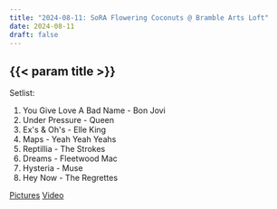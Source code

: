 ```yaml
---
title: "2024-08-11: SoRA Flowering Coconuts @ Bramble Arts Loft"
date: 2024-08-11
draft: false
---
```


## {{< param title >}}

Setlist:
1. You Give Love A Bad Name - Bon Jovi
2. Under Pressure - Queen
3. Ex's & Oh's - Elle King
4. Maps - Yeah Yeah Yeahs
5. Reptillia - The Strokes
6. Dreams - Fleetwood Mac
7. Hysteria - Muse
8. Hey Now - The Regrettes

[Pictures](https://www.dreaddontdie.com/gallery/School%20of%20Rock%20-%20Andersonville/76-August%2011,%202024%20-%20Mid-Season%20Show%20at%20Bramble%20Arts%20Loft)
[Video](https://www.dropbox.com/scl/fi/kznxluzz48d1rpykzf19a/SORA-Adult-Band-Midseason-Show-Bramble-Arts-8.11.24.mp4?rlkey=bdf26zekax00omhm8fpfdi3l4&e=1&st=pnc1blny&dl=0)
